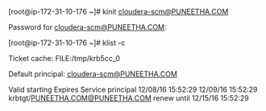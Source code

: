 [root@ip-172-31-10-176 ~]# kinit cloudera-scm@PUNEETHA.COM

Password for cloudera-scm@PUNEETHA.COM:

[root@ip-172-31-10-176 ~]# klist -c

Ticket cache: FILE:/tmp/krb5cc_0

Default principal: cloudera-scm@PUNEETHA.COM

Valid starting     Expires            Service principal
12/08/16 15:52:29  12/09/16 15:52:29  krbtgt/PUNEETHA.COM@PUNEETHA.COM
        renew until 12/15/16 15:52:29
